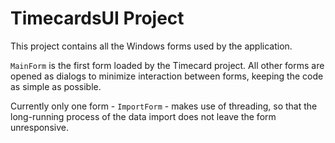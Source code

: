 ﻿# TimecardsUI Project

This project contains all the Windows forms used by the application.

`MainForm` is the first form loaded by the Timecard project.  All other forms
are opened as dialogs to minimize interaction between forms, keeping the code
as simple as possible.

Currently only one form - `ImportForm` - makes use of threading, so that the
long-running process of the data import does not leave the form unresponsive.

